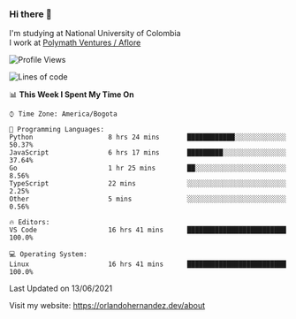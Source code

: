 ### Hi there 👋


<!--**AR4Z/AR4Z** is a ✨ _special_ ✨ repository because its `README.md` (this file) appears on your GitHub profile.

Here are some ideas to get you started:-->
I'm studying at National University of Colombia
<br>
I work at <a href="https://www.aflore.co/">Polymath Ventures / Aflore</a>
<br>

<!--START_SECTION:waka-->
![Profile Views](http://img.shields.io/badge/Profile%20Views-4-blue)

![Lines of code](https://img.shields.io/badge/From%20Hello%20World%20I%27ve%20Written-3.3%20million%20lines%20of%20code-blue)

📊 **This Week I Spent My Time On** 

```text
⌚︎ Time Zone: America/Bogota

💬 Programming Languages: 
Python                   8 hrs 24 mins       ████████████░░░░░░░░░░░░░   50.37% 
JavaScript               6 hrs 17 mins       █████████░░░░░░░░░░░░░░░░   37.64% 
Go                       1 hr 25 mins        ██░░░░░░░░░░░░░░░░░░░░░░░   8.56% 
TypeScript               22 mins             ░░░░░░░░░░░░░░░░░░░░░░░░░   2.25% 
Other                    5 mins              ░░░░░░░░░░░░░░░░░░░░░░░░░   0.56%

🔥 Editors: 
VS Code                  16 hrs 41 mins      █████████████████████████   100.0%

💻 Operating System: 
Linux                    16 hrs 41 mins      █████████████████████████   100.0%

```


 Last Updated on 13/06/2021
<!--END_SECTION:waka-->


Visit my website: https://orlandohernandez.dev/about

